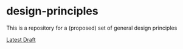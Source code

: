 design-principles
=================

This is a repository for a (proposed) set of general design principles

[Latest Draft](https://w3ctag.github.io/design-principles/)
